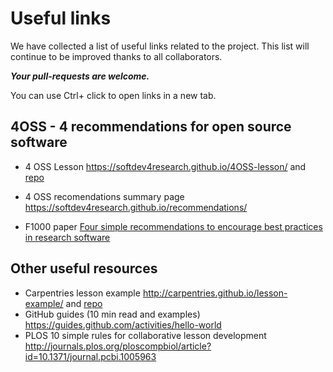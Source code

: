 
# Useful links

We have collected a list of useful links related to the project. This list will continue to be improved thanks to all collaborators.

***Your pull-requests are welcome.***

You can use Ctrl+ click to open links in a new tab.

## 4OSS - 4 recommendations for open source software 

- 4 OSS Lesson https://softdev4research.github.io/4OSS-lesson/ and [repo](https://github.com/SoftDev4Research/4OSS-lesson) 

- 4 OSS recomendations summary page https://softdev4research.github.io/recommendations/
- F1000 paper [Four simple recommendations to encourage best practices in research software](https://f1000research.com/articles/6-876/v1) 


## Other useful resources

- Carpentries lesson example http://carpentries.github.io/lesson-example/ and [repo](https://github.com/carpentries/lesson-example)
- GitHub guides (10 min read and examples) https://guides.github.com/activities/hello-world
- PLOS 10 simple rules for collaborative lesson development http://journals.plos.org/ploscompbiol/article?id=10.1371/journal.pcbi.1005963

